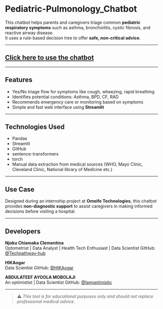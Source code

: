 # Pediatric-Pulmonology_Chatbot

This chatbot helps parents and caregivers triage common **pediatric respiratory symptoms** such as asthma, bronchiolitis, cystic fibrosis, and reactive airway disease.  
It uses a rule-based decision tree to offer **safe, non-critical advice**.

---

## [Click here to use the chatbot](https://paediatricpulmonarybot.streamlit.app/)

---

## Features

- Yes/No triage flow for symptoms like cough, wheezing, rapid breathing
- Identifies potential conditions: Asthma, BPD, CF, RAD
- Recommends emergency care or monitoring based on symptoms
- Simple and fast web interface using **Streamlit**

---

## Technologies Used

- Pandas
- Streamlit
- GitHub
- sentence-transformers
- torch
- Manual data extraction from medical sources (WHO, Mayo Clinic, Cleveland Clinic, National library of Medicine etc.)

---

## Use Case

Designed during an internship project at **Omeife Technologies**, this chatbot provides **non-diagnostic support** to assist caregivers in making informed decisions before visiting a hospital.

---

## Developers

**Njoku Chiamaka Clementina**  
Optometrist | Data Analyst | Health Tech Enthusiast | Data Scientist 
GitHub: [@Techpathway-hub](https://github.com/Techpathway-hub)

**HIKAogar**  
Data Scientist 
GitHub: [@HIKAogar](https://github.com/HIKAogar)

**ABDULATEEF AYOOLA MOBOLAJI**  
An optimistist | Data Scientist 
GitHub: [@Iamoptimistic](https://github.com/Iamoptimistic)

---

> ⚠️ *This tool is for educational purposes only and should not replace professional medical advice.*


